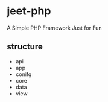 # jeet-php
A Simple PHP Framework Just for Fun

## structure
 - api
 - app
 - conifg
 - core
 - data
 - view
